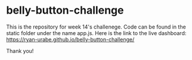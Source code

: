 # belly-button-challenge

This is the repository for week 14's challenege. Code can be found in the static folder under the name app.js. Here is the link to the live dashboard: https://ryan-urabe.github.io/belly-button-challenge/

Thank you!
